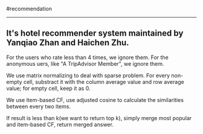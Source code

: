 #recommendation

----

 It's hotel recommender system maintained by Yanqiao Zhan and Haichen Zhu.
--------------

For the users who rate less than 4 times, we ignore them.
For the anonymous uers, like "A TripAdvisor Member", we ignore them.

We use matrix normalizing to deal with sparse problem. For every non-empty cell, substract it with the column average value and row average value; for empty cell, keep it as 0.
 
We use item-based CF, use adjusted cosine to calculate the similarities between every two items.

If result is less than k(we want to return top k), simply merge most popular and item-based CF, return merged answer.


 
